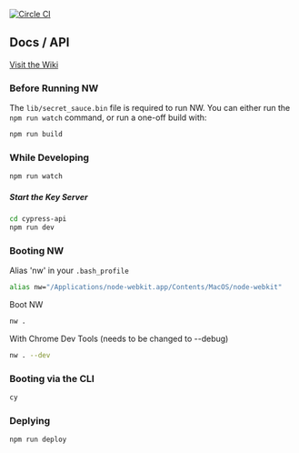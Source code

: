 [![Circle CI](https://circleci.com/gh/brian-mann/eclectus.svg?style=svg&circle-token=a6d67217ee174805c91925400b4210ada937def9)](https://circleci.com/gh/brian-mann/eclectus)

## Docs / API

[Visit the Wiki](https://github.com/brian-mann/eclectus/wiki)

### Before Running NW
The `lib/secret_sauce.bin` file is required to run NW.  You can either run the `npm run watch` command, or run a one-off build with:

```bash
npm run build
```

### While Developing
```bash
npm run watch
```

##### Start the Key Server

```bash
cd cypress-api
npm run dev
```

### Booting NW
Alias 'nw' in your `.bash_profile`

```bash
alias nw="/Applications/node-webkit.app/Contents/MacOS/node-webkit"
```

Boot NW

```bash
nw .
```

With Chrome Dev Tools (needs to be changed to --debug)

```bash
nw . --dev
```

### Booting via the CLI

```bash
cy
```

### Deplying

```bash
npm run deploy
```